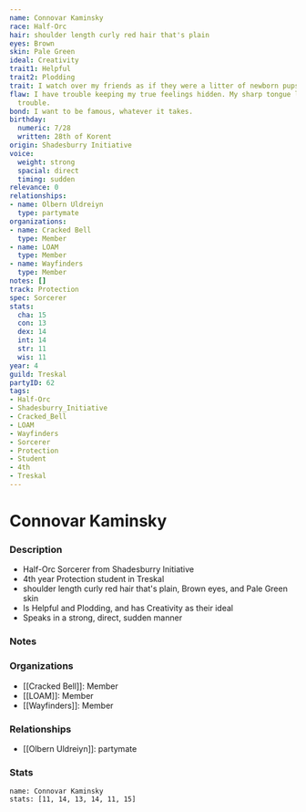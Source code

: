 ```yaml
---
name: Connovar Kaminsky
race: Half-Orc
hair: shoulder length curly red hair that's plain
eyes: Brown
skin: Pale Green
ideal: Creativity
trait1: Helpful
trait2: Plodding
trait: I watch over my friends as if they were a litter of newborn pups.
flaw: I have trouble keeping my true feelings hidden. My sharp tongue lands me in
  trouble.
bond: I want to be famous, whatever it takes.
birthday:
  numeric: 7/28
  written: 28th of Korent
origin: Shadesburry Initiative
voice:
  weight: strong
  spacial: direct
  timing: sudden
relevance: 0
relationships:
- name: Olbern Uldreiyn
  type: partymate
organizations:
- name: Cracked Bell
  type: Member
- name: LOAM
  type: Member
- name: Wayfinders
  type: Member
notes: []
track: Protection
spec: Sorcerer
stats:
  cha: 15
  con: 13
  dex: 14
  int: 14
  str: 11
  wis: 11
year: 4
guild: Treskal
partyID: 62
tags:
- Half-Orc
- Shadesburry_Initiative
- Cracked_Bell
- LOAM
- Wayfinders
- Sorcerer
- Protection
- Student
- 4th
- Treskal
---
```

# Connovar Kaminsky
### Description
- Half-Orc Sorcerer from Shadesburry Initiative
- 4th year Protection student in Treskal
- shoulder length curly red hair that's plain, Brown eyes, and Pale Green skin
- Is Helpful and Plodding, and has Creativity as their ideal
- Speaks in a strong, direct, sudden manner

### Notes

### Organizations
- [[Cracked Bell]]: Member
- [[LOAM]]: Member
- [[Wayfinders]]: Member

### Relationships
- [[Olbern Uldreiyn]]: partymate

### Stats
```statblock
name: Connovar Kaminsky
stats: [11, 14, 13, 14, 11, 15]
```